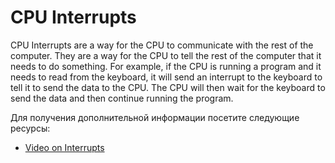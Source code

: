 # CPU Interrupts

CPU Interrupts are a way for the CPU to communicate with the rest of the computer. They are a way for the CPU to tell the rest of the computer that it needs to do something. For example, if the CPU is running a program and it needs to read from the keyboard, it will send an interrupt to the keyboard to tell it to send the data to the CPU. The CPU will then wait for the keyboard to send the data and then continue running the program.

Для получения дополнительной информации посетите следующие ресурсы:

- [Video on Interrupts](https://youtu.be/iKlAWIKEyuw)
